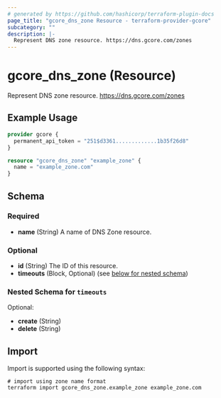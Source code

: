 ```yaml
---
# generated by https://github.com/hashicorp/terraform-plugin-docs
page_title: "gcore_dns_zone Resource - terraform-provider-gcore"
subcategory: ""
description: |-
  Represent DNS zone resource. https://dns.gcore.com/zones
---
```


# gcore_dns_zone (Resource)

Represent DNS zone resource. https://dns.gcore.com/zones

## Example Usage

```terraform
provider gcore {
  permanent_api_token = "251$d3361.............1b35f26d8"
}

resource "gcore_dns_zone" "example_zone" {
  name = "example_zone.com"
}
```

<!-- schema generated by tfplugindocs -->
## Schema

### Required

- **name** (String) A name of DNS Zone resource.

### Optional

- **id** (String) The ID of this resource.
- **timeouts** (Block, Optional) (see [below for nested schema](#nestedblock--timeouts))

<a id="nestedblock--timeouts"></a>
### Nested Schema for `timeouts`

Optional:

- **create** (String)
- **delete** (String)

## Import

Import is supported using the following syntax:

```shell
# import using zone name format
terraform import gcore_dns_zone.example_zone example_zone.com
```
